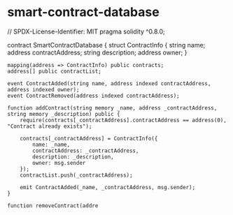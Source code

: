 # smart-contract-database
// SPDX-License-Identifier: MIT
pragma solidity ^0.8.0;

contract SmartContractDatabase {
    struct ContractInfo {
        string name;
        address contractAddress;
        string description;
        address owner;
    }

    mapping(address => ContractInfo) public contracts;
    address[] public contractList;
    
    event ContractAdded(string name, address indexed contractAddress, address indexed owner);
    event ContractRemoved(address indexed contractAddress);

    function addContract(string memory _name, address _contractAddress, string memory _description) public {
        require(contracts[_contractAddress].contractAddress == address(0), "Contract already exists");
        
        contracts[_contractAddress] = ContractInfo({
            name: _name,
            contractAddress: _contractAddress,
            description: _description,
            owner: msg.sender
        });
        contractList.push(_contractAddress);
        
        emit ContractAdded(_name, _contractAddress, msg.sender);
    }
    
    function removeContract(addre
